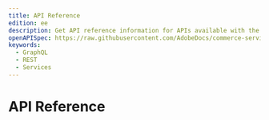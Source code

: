 ```yaml
---
title: API Reference
edition: ee
description: Get API reference information for APIs available with the composable catalog data model.
openAPISpec: https://raw.githubusercontent.com/AdobeDocs/commerce-services/refs/heads/composable-catalog-data-model-nav/src/openapi/data-ingestion-schema-v1.yaml
keywords:
  - GraphQL
  - REST
  - Services
---
```


# API Reference

<RedoclyAPIBlock src="https://raw.githubusercontent.com/AdobeDocs/commerce-services/refs/heads/composable-catalog-data-model-nav/src/openapi/data-ingestion-schema-v1.yaml" width="600px" disableSidebar="false" hideTryItPanel="true" nativeScrollbars="true" ctrlFHijack="true"  pagination="section" hideHostname="true" sortPropsAlphabetically="true" pathInMiddlePanel="true" hideDownloadButton="false" showExtensions="true" nativeScrollbars="true" scrollYOffset=".site-nav"/>
